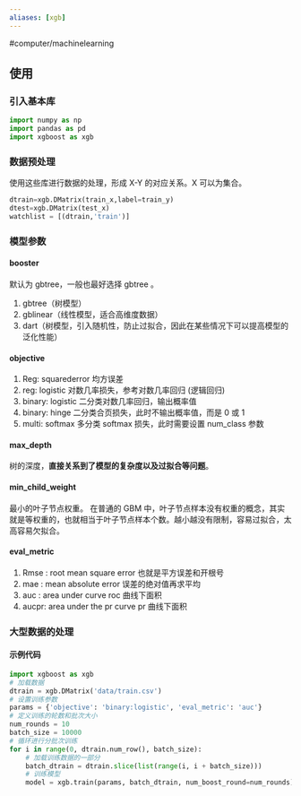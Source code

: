 ```yaml
---
aliases: [xgb]
---
```

#computer/machinelearning 

## 使用
### 引入基本库
```python
import numpy as np
import pandas as pd 
import xgboost as xgb
```

### 数据预处理
使用这些库进行数据的处理，形成 X-Y 的对应关系。X 可以为集合。
```python
dtrain=xgb.DMatrix(train_x,label=train_y)  
dtest=xgb.DMatrix(test_x)  
watchlist = [(dtrain,'train')]
```

### 模型参数
#### booster
默认为 gbtree，一般也最好选择 gbtree 。
1. gbtree（树模型）
2. gblinear（线性模型，适合高维度数据）
3. dart（树模型，引入随机性，防止过拟合，因此在某些情况下可以提高模型的泛化性能）

#### objective
1. Reg: squarederror       均方误差
2. reg: logistic           对数几率损失，参考对数几率回归 (逻辑回归)
3. binary: logistic        二分类对数几率回归，输出概率值
4. binary: hinge           二分类合页损失，此时不输出概率值，而是 0 或 1
5. multi: softmax          多分类 softmax 损失，此时需要设置 num_class 参数

#### max_depth
树的深度，**直接关系到了模型的复杂度以及过拟合等问题**。

#### min_child_weight
最小的叶子节点权重。
在普通的 GBM 中，叶子节点样本没有权重的概念，其实就是等权重的，也就相当于叶子节点样本个数。越小越没有限制，容易过拟合，太高容易欠拟合。

#### eval_metric
1. Rmse : root mean square error     也就是平方误差和开根号
2. mae  : mean absolute error        误差的绝对值再求平均
3. auc  : area under curve           roc 曲线下面积
4. aucpr: area under the pr curve    pr 曲线下面积

### 大型数据的处理
#### 示例代码
```python
import xgboost as xgb
# 加载数据
dtrain = xgb.DMatrix('data/train.csv')
# 设置训练参数
params = {'objective': 'binary:logistic', 'eval_metric': 'auc'}
# 定义训练的轮数和批次大小
num_rounds = 10
batch_size = 10000
# 循环进行分批次训练
for i in range(0, dtrain.num_row(), batch_size):
    # 加载训练数据的一部分
    batch_dtrain = dtrain.slice(list(range(i, i + batch_size)))
    # 训练模型
    model = xgb.train(params, batch_dtrain, num_boost_round=num_rounds)
```
